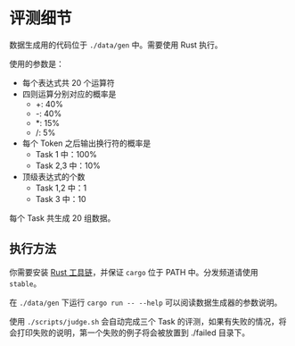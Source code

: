 # 评测细节

数据生成用的代码位于 `./data/gen` 中。需要使用 Rust 执行。

使用的参数是：

- 每个表达式共 20 个运算符
- 四则运算分别对应的概率是
  - \+: 40%
  - \-: 40%
  - \*: 15%
  - /: 5%
- 每个 Token 之后输出换行符的概率是
  - Task 1 中：100%
  - Task 2,3 中：10%
- 顶级表达式的个数
  - Task 1,2 中：1
  - Task 3 中：10

每个 Task 共生成 20 组数据。

## 执行方法

你需要安装 [Rust 工具链](https://rustup.rs/)，并保证 `cargo` 位于 PATH 中。分发频道请使用 `stable`。

在 `./data/gen` 下运行 `cargo run -- --help` 可以阅读数据生成器的参数说明。

使用 `./scripts/judge.sh` 会自动完成三个 Task 的评测，如果有失败的情况，将会打印失败的说明，第一个失败的例子将会被放置到 ./failed 目录下。
